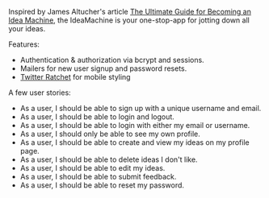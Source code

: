 Inspired by James Altucher's article [The Ultimate Guide for Becoming an Idea Machine](http://www.jamesaltucher.com/2014/05/the-ultimate-guide-for-becoming-an-idea-machine/), the IdeaMachine is your one-stop-app for jotting down all your ideas.

Features:

* Authentication & authorization via bcrypt and sessions.
* Mailers for new user signup and password resets. 
* [Twitter Ratchet](http://goratchet.com/) for mobile styling

A few user stories:

* As a user, I should be able to sign up with a unique username and email.
* As a user, I should be able to login and logout.
* As a user, I should be able to login with either my email or username.
* As a user, I should only be able to see my own profile.
* As a user, I should be able to create and view my ideas on my profile page.
* As a user, I should be able to delete ideas I don't like.
* As a user, I should be able to edit my ideas.
* As a user, I should be able to submit feedback.
* As a user, I should be able to reset my password.
